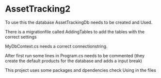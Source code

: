# AssetTracking2

To use this the database AssetTrackingDb
needs to be created and Used.

There is a migrationfile called AddingTables to add the tables with the correct settings

MyDbContext.cs needs a correct connectionstring.

After first run some lines in Program.cs needs to be commented
(they create the default products for the database and adds a input break)

This project uses some packages and dpendencies
check Using in the files



